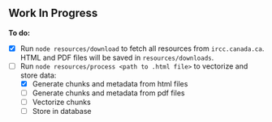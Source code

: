 ## Work In Progress

**To do:**

- [x] Run `node resources/download` to fetch all resources from `ircc.canada.ca`. HTML and PDF files will be saved in `resources/downloads`.
- [ ] Run `node resources/process <path to .html file>` to vectorize and store data:
    - [x] Generate chunks and metadata from html files
    - [ ] Generate chunks and metadata from pdf files
    - [ ] Vectorize chunks
    - [ ] Store in database